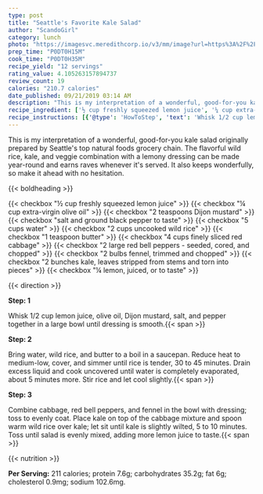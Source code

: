 ```yaml
---
type: post
title: "Seattle's Favorite Kale Salad"
author: "ScandoGirl"
category: lunch
photo: "https://imagesvc.meredithcorp.io/v3/mm/image?url=https%3A%2F%2Fimages.media-allrecipes.com%2Fuserphotos%2F1775233.jpg"
prep_time: "P0DT0H15M"
cook_time: "P0DT0H35M"
recipe_yield: "12 servings"
rating_value: 4.105263157894737
review_count: 19
calories: "210.7 calories"
date_published: 09/21/2019 03:14 AM
description: "This is my interpretation of a wonderful, good-for-you kale salad originally prepared by Seattle's top natural foods grocery chain. The flavorful wild rice, kale, and veggie combination with a lemony dressing can be made year-round and earns raves whenever it's served. It also keeps wonderfully, so make it ahead with no hesitation."
recipe_ingredient: ['½ cup freshly squeezed lemon juice', '¼ cup extra-virgin olive oil', '2 teaspoons Dijon mustard', 'salt and ground black pepper to taste', '5 cups water', '2 cups uncooked wild rice', '1 teaspoon butter', '4 cups finely sliced red cabbage', '2 large red bell peppers - seeded, cored, and chopped', '2 bulbs fennel, trimmed and chopped', '2 bunches kale, leaves stripped from stems and torn into pieces', '¼ lemon, juiced, or to taste']
recipe_instructions: [{'@type': 'HowToStep', 'text': 'Whisk 1/2 cup lemon juice, olive oil, Dijon mustard, salt, and pepper together in a large bowl until dressing is smooth.\n'}, {'@type': 'HowToStep', 'text': 'Bring water, wild rice, and butter to a boil in a saucepan. Reduce heat to medium-low, cover, and simmer until rice is tender, 30 to 45 minutes. Drain excess liquid and cook uncovered until water is completely evaporated, about 5 minutes more. Stir rice and let cool slightly.\n'}, {'@type': 'HowToStep', 'text': 'Combine cabbage, red bell peppers, and fennel in the bowl with dressing; toss to evenly coat. Place kale on top of the cabbage mixture and spoon warm wild rice over kale; let sit until kale is slightly wilted, 5 to 10 minutes. Toss until salad is evenly mixed, adding more lemon juice to taste.\n'}]
---
```


This is my interpretation of a wonderful, good-for-you kale salad originally prepared by Seattle's top natural foods grocery chain. The flavorful wild rice, kale, and veggie combination with a lemony dressing can be made year-round and earns raves whenever it's served. It also keeps wonderfully, so make it ahead with no hesitation. 

{{< boldheading >}}

{{< checkbox "½ cup freshly squeezed lemon juice" >}}
{{< checkbox "¼ cup extra-virgin olive oil" >}}
{{< checkbox "2 teaspoons Dijon mustard" >}}
{{< checkbox "salt and ground black pepper to taste" >}}
{{< checkbox "5 cups water" >}}
{{< checkbox "2 cups uncooked wild rice" >}}
{{< checkbox "1 teaspoon butter" >}}
{{< checkbox "4 cups finely sliced red cabbage" >}}
{{< checkbox "2 large red bell peppers - seeded, cored, and chopped" >}}
{{< checkbox "2 bulbs fennel, trimmed and chopped" >}}
{{< checkbox "2 bunches kale, leaves stripped from stems and torn into pieces" >}}
{{< checkbox "¼  lemon, juiced, or to taste" >}}


{{< direction >}}

**Step: 1**

Whisk 1/2 cup lemon juice, olive oil, Dijon mustard, salt, and pepper together in a large bowl until dressing is smooth.{{< span >}}

**Step: 2**

Bring water, wild rice, and butter to a boil in a saucepan. Reduce heat to medium-low, cover, and simmer until rice is tender, 30 to 45 minutes. Drain excess liquid and cook uncovered until water is completely evaporated, about 5 minutes more. Stir rice and let cool slightly.{{< span >}}

**Step: 3**

Combine cabbage, red bell peppers, and fennel in the bowl with dressing; toss to evenly coat. Place kale on top of the cabbage mixture and spoon warm wild rice over kale; let sit until kale is slightly wilted, 5 to 10 minutes. Toss until salad is evenly mixed, adding more lemon juice to taste.{{< span >}}

{{< nutrition >}}

**Per Serving:** 211 calories; protein 7.6g; carbohydrates 35.2g; fat 6g; cholesterol 0.9mg; sodium 102.6mg.